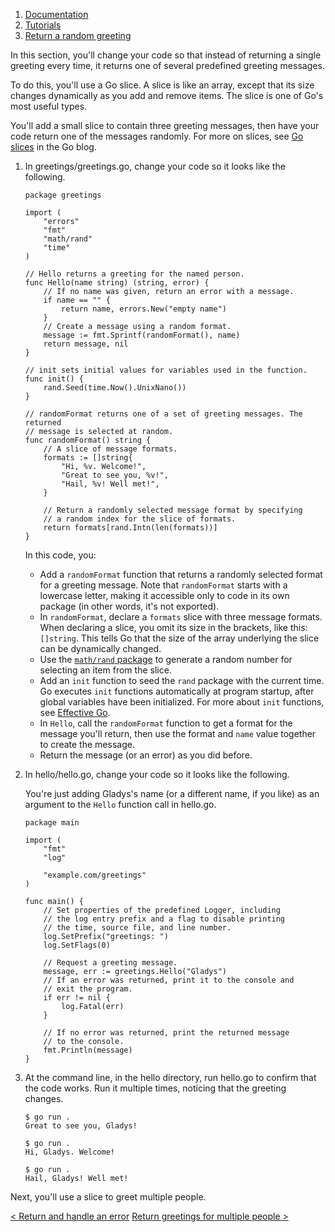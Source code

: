 1.  [Documentation](https://go.dev/doc/)
2.  [Tutorials](https://go.dev/doc/tutorial/)
3.  [Return a random greeting](https://go.dev/doc/tutorial/random-greeting)

In this section, you'll change your code so that instead of returning a single greeting every time, it returns one of several predefined greeting messages.

To do this, you'll use a Go slice. A slice is like an array, except that its size changes dynamically as you add and remove items. The slice is one of Go's most useful types.

You'll add a small slice to contain three greeting messages, then have your code return one of the messages randomly. For more on slices, see [Go slices](https://blog.golang.org/slices-intro) in the Go blog.

1.  In greetings/greetings.go, change your code so it looks like the following.
    
    ```
    package greetings
    
    import (
        "errors"
        "fmt"
        "math/rand"
        "time"
    )
    
    // Hello returns a greeting for the named person.
    func Hello(name string) (string, error) {
        // If no name was given, return an error with a message.
        if name == "" {
            return name, errors.New("empty name")
        }
        // Create a message using a random format.
        message := fmt.Sprintf(randomFormat(), name)
        return message, nil
    }
    
    // init sets initial values for variables used in the function.
    func init() {
        rand.Seed(time.Now().UnixNano())
    }
    
    // randomFormat returns one of a set of greeting messages. The returned
    // message is selected at random.
    func randomFormat() string {
        // A slice of message formats.
        formats := []string{
            "Hi, %v. Welcome!",
            "Great to see you, %v!",
            "Hail, %v! Well met!",
        }
    
        // Return a randomly selected message format by specifying
        // a random index for the slice of formats.
        return formats[rand.Intn(len(formats))]
    }
    
    ```
    
    In this code, you:
    
    -   Add a `randomFormat` function that returns a randomly selected format for a greeting message. Note that `randomFormat` starts with a lowercase letter, making it accessible only to code in its own package (in other words, it's not exported).
    -   In `randomFormat`, declare a `formats` slice with three message formats. When declaring a slice, you omit its size in the brackets, like this: `[]string`. This tells Go that the size of the array underlying the slice can be dynamically changed.
    -   Use the [`math/rand` package](https://pkg.go.dev/math/rand/) to generate a random number for selecting an item from the slice.
    -   Add an `init` function to seed the `rand` package with the current time. Go executes `init` functions automatically at program startup, after global variables have been initialized. For more about `init` functions, see [Effective Go](https://go.dev/doc/effective_go.html#init).
    -   In `Hello`, call the `randomFormat` function to get a format for the message you'll return, then use the format and `name` value together to create the message.
    -   Return the message (or an error) as you did before.
2.  In hello/hello.go, change your code so it looks like the following.
    
    You're just adding Gladys's name (or a different name, if you like) as an argument to the `Hello` function call in hello.go.
    
    ```
    package main
    
    import (
        "fmt"
        "log"
    
        "example.com/greetings"
    )
    
    func main() {
        // Set properties of the predefined Logger, including
        // the log entry prefix and a flag to disable printing
        // the time, source file, and line number.
        log.SetPrefix("greetings: ")
        log.SetFlags(0)
    
        // Request a greeting message.
        message, err := greetings.Hello("Gladys")
        // If an error was returned, print it to the console and
        // exit the program.
        if err != nil {
            log.Fatal(err)
        }
    
        // If no error was returned, print the returned message
        // to the console.
        fmt.Println(message)
    }
    ```
    
3.  At the command line, in the hello directory, run hello.go to confirm that the code works. Run it multiple times, noticing that the greeting changes.
    
    ```
    $ go run .
    Great to see you, Gladys!
    
    $ go run .
    Hi, Gladys. Welcome!
    
    $ go run .
    Hail, Gladys! Well met!
    
    ```
    

Next, you'll use a slice to greet multiple people.

[< Return and handle an error](https://go.dev/doc/tutorial/handle-errors.html) [Return greetings for multiple people >](https://go.dev/doc/tutorial/greetings-multiple-people.html)